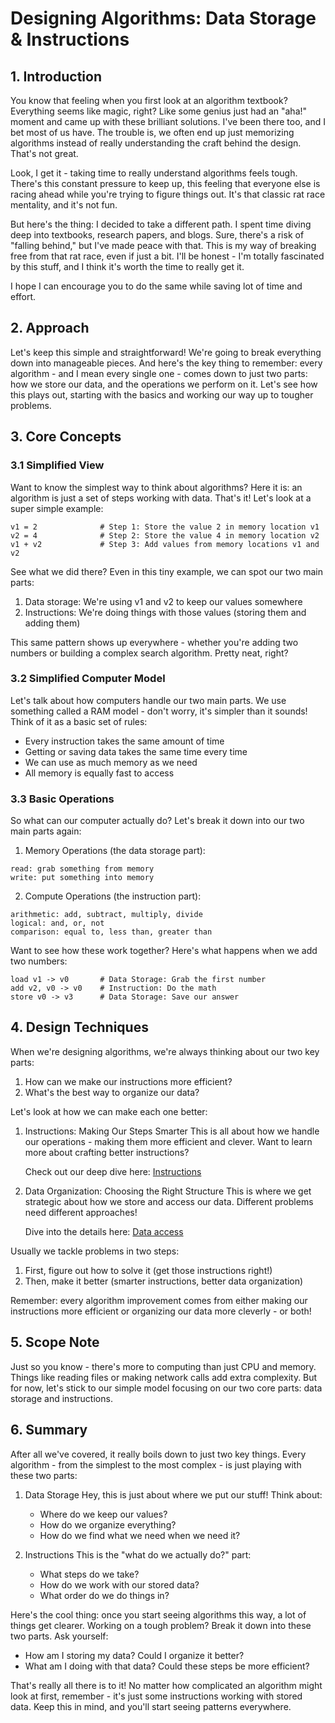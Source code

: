# Designing Algorithms: Data Storage & Instructions

## 1. Introduction
You know that feeling when you first look at an algorithm textbook? Everything seems like magic, right? Like some genius just had an "aha!" moment and came up with these brilliant solutions. I've been there too, and I bet most of us have. The trouble is, we often end up just memorizing algorithms instead of really understanding the craft behind the design. That's not great.

Look, I get it - taking time to really understand algorithms feels tough. There's this constant pressure to keep up, this feeling that everyone else is racing ahead while you're trying to figure things out. It's that classic rat race mentality, and it's not fun.

But here's the thing: I decided to take a different path. I spent time diving deep into textbooks, research papers, and blogs. Sure, there's a risk of "falling behind," but I've made peace with that. This is my way of breaking free from that rat race, even if just a bit. I'll be honest - I'm totally fascinated by this stuff, and I think it's worth the time to really get it.

I hope I can encourage you to do the same while saving lot of time and effort.

## 2. Approach
Let's keep this simple and straightforward! We're going to break everything down into manageable pieces. And here's the key thing to remember: every algorithm - and I mean every single one - comes down to just two parts: how we store our data, and the operations we perform on it. Let's see how this plays out, starting with the basics and working our way up to tougher problems.

## 3. Core Concepts

### 3.1 Simplified View
Want to know the simplest way to think about algorithms? Here it is: an algorithm is just a set of steps working with data. That's it! Let's look at a super simple example:

```
v1 = 2              # Step 1: Store the value 2 in memory location v1
v2 = 4              # Step 2: Store the value 4 in memory location v2
v1 + v2             # Step 3: Add values from memory locations v1 and v2
```

See what we did there? Even in this tiny example, we can spot our two main parts:
1. Data storage: We're using v1 and v2 to keep our values somewhere
2. Instructions: We're doing things with those values (storing them and adding them)

This same pattern shows up everywhere - whether you're adding two numbers or building a complex search algorithm. Pretty neat, right?

### 3.2 Simplified Computer Model
Let's talk about how computers handle our two main parts. We use something called a RAM model - don't worry, it's simpler than it sounds! Think of it as a basic set of rules:
- Every instruction takes the same amount of time
- Getting or saving data takes the same time every time
- We can use as much memory as we need
- All memory is equally fast to access

### 3.3 Basic Operations
So what can our computer actually do? Let's break it down into our two main parts again:

1. Memory Operations (the data storage part):
```
read: grab something from memory
write: put something into memory
```

2. Compute Operations (the instruction part):
```
arithmetic: add, subtract, multiply, divide
logical: and, or, not
comparison: equal to, less than, greater than
```

Want to see how these work together? Here's what happens when we add two numbers:
```
load v1 -> v0       # Data Storage: Grab the first number
add v2, v0 -> v0    # Instruction: Do the math
store v0 -> v3      # Data Storage: Save our answer
```

## 4. Design Techniques
When we're designing algorithms, we're always thinking about our two key parts:
1. How can we make our instructions more efficient?
2. What's the best way to organize our data?

Let's look at how we can make each one better:

1. Instructions: Making Our Steps Smarter
   This is all about how we handle our operations - making them more efficient and clever. Want to learn more about crafting better instructions? 
   
   Check out our deep dive here: [Instructions](instructiondesign/InstructionDesign.md)

2. Data Organization: Choosing the Right Structure
   This is where we get strategic about how we store and access our data. Different problems need different approaches! 
   
   Dive into the details here: [Data access](datastructure/README.md)

Usually we tackle problems in two steps:
1. First, figure out how to solve it (get those instructions right!)
2. Then, make it better (smarter instructions, better data organization)

Remember: every algorithm improvement comes from either making our instructions more efficient or organizing our data more cleverly - or both!

## 5. Scope Note
Just so you know - there's more to computing than just CPU and memory. Things like reading files or making network calls add extra complexity. But for now, let's stick to our simple model focusing on our two core parts: data storage and instructions.

## 6. Summary
After all we've covered, it really boils down to just two key things. Every algorithm - from the simplest to the most complex - is just playing with these two parts:

1. Data Storage
   Hey, this is just about where we put our stuff! Think about:
   - Where do we keep our values?
   - How do we organize everything?
   - How do we find what we need when we need it?

2. Instructions
   This is the "what do we actually do?" part:
   - What steps do we take?
   - How do we work with our stored data?
   - What order do we do things in?

Here's the cool thing: once you start seeing algorithms this way, a lot of things get clearer. Working on a tough problem? Break it down into these two parts. Ask yourself:
- How am I storing my data? Could I organize it better?
- What am I doing with that data? Could these steps be more efficient?

That's really all there is to it! No matter how complicated an algorithm might look at first, remember - it's just some instructions working with stored data. Keep this in mind, and you'll start seeing patterns everywhere.